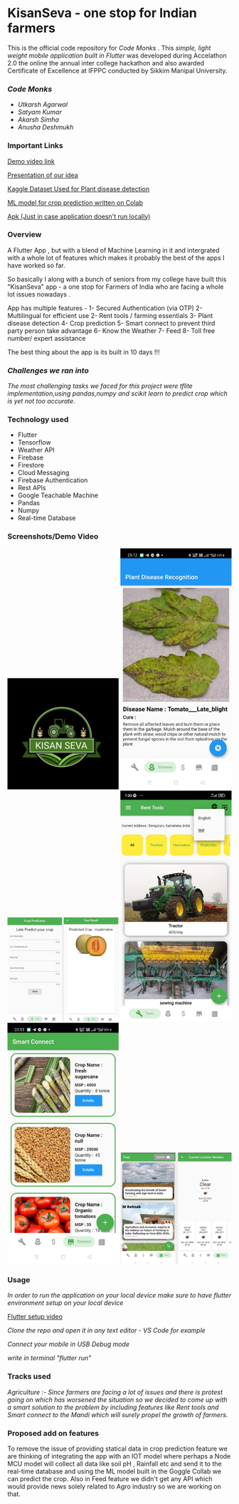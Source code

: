 # KisanSeva - one stop for Indian farmers

This is the official code repository for _Code Monks_ . This _simple, light weight mobile application built in Flutter_ was developed during Accelathon 2.0
the online the annual inter college hackathon and also awarded Certificate of Excellence at IFPPC conducted by Sikkim Manipal University.

### _Code Monks_

* _Utkarsh Agarwal_
* _Satyam Kumar_
* _Akarsh Simha_
* _Anusha Deshmukh_

### Important Links

[Demo video link](https://drive.google.com/drive/folders/1_QH_19TQNeMMl10CCHcl1uMIb5t8LOny)

[Presentation of our idea](https://www.canva.com/design/DAEODJfeMvQ/qXX7OivLJ0kkQ7KPmvaJ-w/edit)

[Kaggle Dataset Used for Plant disease detection](https://www.kaggle.com/vipoooool/new-plant-diseases-dataset)

[ML model for crop prediction written on Colab ](https://colab.research.google.com/drive/17jMLUXK8p6B48CAPW_8DZANxF_CB3jDY?authuser=1)

[Apk (Just in case application doesn't run locally)](https://drive.google.com/file/d/1vAfO7OQnAB9hZbjp01v64lLL70S90_34/view?usp=sharing)

### Overview

A Flutter App , but with a blend of Machine Learning in it and intergrated with a whole lot of features which makes it probably the best of the apps I have worked so far. 

So basically I along with a bunch of seniors from my college have built this "KisanSeva" app - a one stop for Farmers of India who are facing a whole lot issues nowadays .

App has multiple features - 
1- Secured Authentication (via OTP)
2- Multilingual for efficient use 
2- Rent tools / farming essentials
3- Plant disease detection
4- Crop prediction 
5- Smart connect to prevent third party person take advantage 
6- Know the Weather
7- Feed 
8- Toll free number/ expert assistance

The best thing about the app is its built in 10 days !!! 

### _Challenges we ran into_
_The most challenging tasks we faced for this project were tflite implementation,using pandas,numpy and scikit learn to predict crop which is yet not too accurate_.

### Technology used

* Flutter
* Tensorflow
* Weather API
* Firebase
* Firestore
* Cloud Messaging
* Firebase Authentication
* Rest APIs
* Google Teachable Machine
* Pandas
* Numpy
* Real-time Database

### Screenshots/Demo Video

<img src="https://github.com/UtkarshA135/KisanSeva/blob/master/IMG-20201130-WA0055.jpg" width="250" title="hover text">

<img src="https://github.com/UtkarshA135/KisanSeva/blob/master/s.jpg" width="250" title="hover text">

<img src="https://github.com/UtkarshA135/KisanSeva/blob/master/IMG_20210421_083435.jpg" width="250" title="hover text">
<img src="https://github.com/UtkarshA135/KisanSeva/blob/master/s.png" width="250" title="hover text">
<img src="https://github.com/UtkarshA135/KisanSeva/blob/master/s%20(1).jpg" width="250" title="hover text">
<img src="https://github.com/UtkarshA135/KisanSeva/blob/master/IMG_20210421_084044.jpg" width="250" title="hover text">




### Usage

_In order to run the application on your local device make sure to have flutter environment setup on your local device_

[Flutter setup video](https://www.youtube.com/watch?v=fDnqXmLSqtg "Video")

_Clone the repo and open it in any text editor - VS Code for example_

_Connect your mobile in USB Debug mode_

_write in terminal "flutter run"_

### Tracks used
_Agriculture :-  Since farmers are facing a lot of issues and there is protest going on which has worsened the situation so we decided to come up with a smart solution to the problem by including features like Rent tools and Smart connect to the Mandi which will surely propel the growth of farmers._

### Proposed add on features
 
To remove the issue of providing statical data in crop prediction feature we are thinking of integrating the app with an IOT model where perhaps a Node MCU model will collect all data like soil pH , Rainfall etc and send it to the real-time database and using the ML model built in the Goggle Collab we can predict the crop.
Also in Feed feature we didn't get any API which would provide news solely related to Agro industry so we are working on that.
